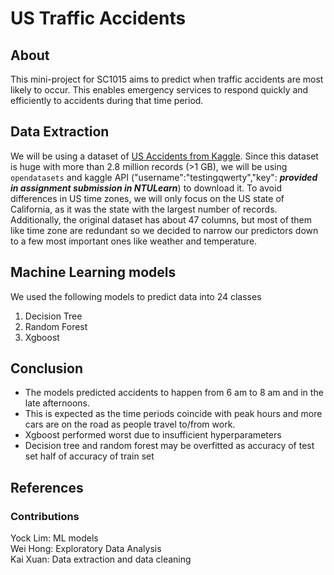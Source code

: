 # US Traffic Accidents

## About
This mini-project for SC1015 aims to predict when traffic accidents are most likely to occur. This enables emergency services to respond quickly and efficiently to accidents during that time period.
## Data Extraction
We will be using a dataset of [US Accidents from Kaggle](https://www.kaggle.com/datasets/sobhanmoosavi/us-accidents). Since this dataset is huge with more than 2.8 million records (>1 GB), we will be using ```opendatasets``` and kaggle API ("username":"testingqwerty","key": ***provided in assignment submission in NTULearn***) to download it. To avoid differences in US time zones, we will only focus on the US state of California, as it was the state with the largest number of records.  
Additionally, the original dataset has about 47 columns, but most of them like time zone are redundant so we decided to narrow our predictors down to a few most important ones like weather and temperature.

## Machine Learning models
We used the following models to predict data into 24 classes
1. Decision Tree
2. Random Forest
3. Xgboost

## Conclusion
 - The models predicted accidents to happen from 6 am to 8 am and in the late afternoons.
 - This is expected as the time periods coincide with peak hours and more cars are on the road as people travel to/from work.
 - Xgboost performed worst due to insufficient hyperparameters
 - Decision tree and random forest may be overfitted as accuracy of test set half of accuracy of train set
## References

### Contributions
Yock Lim: ML models  
Wei Hong: Exploratory Data Analysis  
Kai Xuan: Data extraction and data cleaning  
